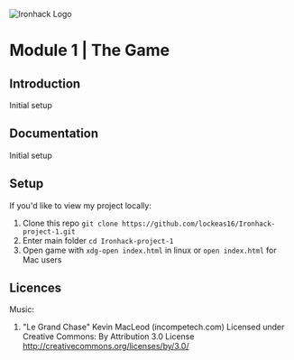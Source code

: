 ![Ironhack Logo](https://i.imgur.com/1QgrNNw.png)

# Module 1 | The Game
## Introduction
Initial setup

## Documentation
Initial setup

## Setup
If you'd like to view my project locally:
1. Clone this repo ```git clone https://github.com/lockeas16/Ironhack-project-1.git```
2. Enter main folder ```cd Ironhack-project-1```
2. Open game with ```xdg-open index.html``` in linux or ```open index.html``` for Mac users

## Licences
Music:
1. "Le Grand Chase" Kevin MacLeod (incompetech.com)
Licensed under Creative Commons: By Attribution 3.0 License
http://creativecommons.org/licenses/by/3.0/
